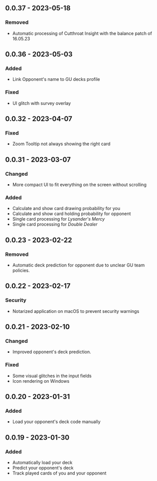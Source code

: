 ## 0.0.37 - 2023-05-18

### Removed

- Automatic processing of Cutthroat Insight with the balance patch of 16.05.23

## 0.0.36 - 2023-05-03

### Added

- Link Opponent's name to GU decks profile

### Fixed

- UI glitch with survey overlay

## 0.0.32 - 2023-04-07

### Fixed

- Zoom Tooltip not always showing the right card

## 0.0.31 - 2023-03-07

### Changed

- More compact UI to fit everything on the screen without scrolling

### Added

- Calculate and show card drawing probability for you
- Calculate and show card holding probability for opponent
- Single card processing for *Lysander's Mercy*
- Single card processing for *Double Dealer*

## 0.0.23 - 2023-02-22

### Removed

- Automatic deck prediction for opponent due to unclear GU team policies.

## 0.0.22 - 2023-02-17

### Security

- Notarized application on macOS to prevent security warnings

## 0.0.21 - 2023-02-10

### Changed

- Improved opponent's deck prediction.

### Fixed

- Some visual glitches in the input fields
- Icon rendering on Windows

## 0.0.20 - 2023-01-31

### Added

- Load your opponent's deck code manually

## 0.0.19 - 2023-01-30

### Added

- Automatically load your deck
- Predict your opponent's deck
- Track played cards of you and your opponent
